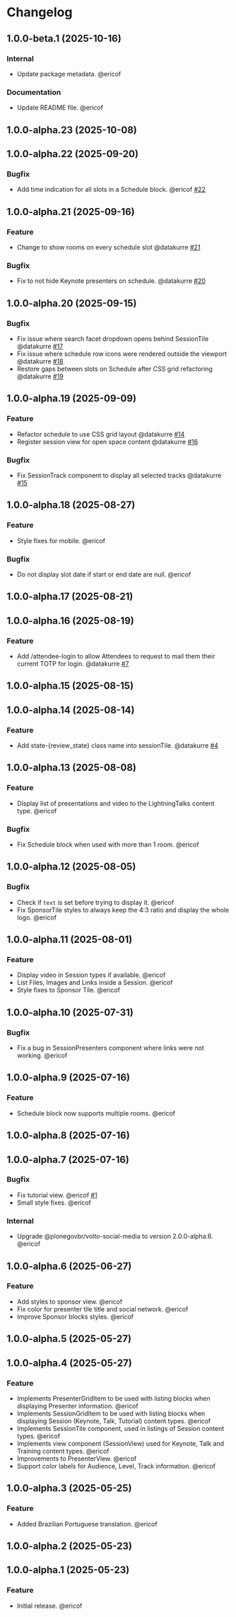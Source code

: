 # Changelog

<!-- You should *NOT* be adding new change log entries to this file.
     You should create a file in the news directory instead.
     For helpful instructions, please see:
     https://6.docs.plone.org/contributing/index.html#contributing-change-log-label
-->

<!-- towncrier release notes start -->

## 1.0.0-beta.1 (2025-10-16)

### Internal

- Update package metadata. @ericof 

### Documentation

- Update README file. @ericof 

## 1.0.0-alpha.23 (2025-10-08)

## 1.0.0-alpha.22 (2025-09-20)

### Bugfix

- Add time indication for all slots in a Schedule block. @ericof [#22](https://github.com/collective/tech-event/issue/22)

## 1.0.0-alpha.21 (2025-09-16)

### Feature

- Change to show rooms on every schedule slot @datakurre [#21](https://github.com/collective/tech-event/issue/21)

### Bugfix

- Fix to not hide Keynote presenters on schedule. @datakurre [#20](https://github.com/collective/tech-event/issue/20)

## 1.0.0-alpha.20 (2025-09-15)

### Bugfix

- Fix issue where search facet dropdown opens behind SessionTile @datakurre [#17](https://github.com/collective/tech-event/issue/17)
- Fix issue where schedule row icons were rendered outside the viewport @datakurre [#18](https://github.com/collective/tech-event/issue/18)
- Restore gaps between slots on Schedule after CSS grid refactoring @datakurre [#19](https://github.com/collective/tech-event/issue/19)

## 1.0.0-alpha.19 (2025-09-09)

### Feature

- Refactor schedule to use CSS grid layout @datakurre [#14](https://github.com/collective/tech-event/issue/14)
- Register session view for open space content @datakurre [#16](https://github.com/collective/tech-event/issue/16)

### Bugfix

- Fix SessionTrack component to display all selected tracks @datakurre [#15](https://github.com/collective/tech-event/issue/15)

## 1.0.0-alpha.18 (2025-08-27)

### Feature

- Style fixes for mobile. @ericof 

### Bugfix

- Do not display slot date if start or end date are null. @ericof 

## 1.0.0-alpha.17 (2025-08-21)

## 1.0.0-alpha.16 (2025-08-19)

### Feature

- Add /attendee-login to allow Attendees to request to mail them their current TOTP for login. @datakurre [#7](https://github.com/collective/tech-event/issue/7)

## 1.0.0-alpha.15 (2025-08-15)

## 1.0.0-alpha.14 (2025-08-14)

### Feature

- Add state-{review_state} class name into sessionTile. @datakurre [#4](https://github.com/collective/tech-event/issue/4)

## 1.0.0-alpha.13 (2025-08-08)

### Feature

- Display list of presentations and video to the LightningTalks content type. @ericof 

### Bugfix

- Fix Schedule block when used with more than 1 room. @ericof 

## 1.0.0-alpha.12 (2025-08-05)

### Bugfix

- Check if `text` is set before trying to display it. @ericof 
- Fix SponsorTile styles to always keep the 4:3 ratio and display the whole logo. @ericof 

## 1.0.0-alpha.11 (2025-08-01)

### Feature

- Display video in Session types if available. @ericof 
- List Files, Images and Links inside a Session. @ericof 
- Style fixes to Sponsor Tile. @ericof 

## 1.0.0-alpha.10 (2025-07-31)

### Bugfix

- Fix a bug in SessionPresenters component where links were not working. @ericof 

## 1.0.0-alpha.9 (2025-07-16)

### Feature

- Schedule block now supports multiple rooms. @ericof 

## 1.0.0-alpha.8 (2025-07-16)

## 1.0.0-alpha.7 (2025-07-16)

### Bugfix

- Fix tutorial view. @ericof [#1](https://github.com/collective/tech-event/issue/1)
- Small style fixes. @ericof 

### Internal

- Upgrade @plonegovbr/volto-social-media to version 2.0.0-alpha.6. @ericof 

## 1.0.0-alpha.6 (2025-06-27)

### Feature

- Add styles to sponsor view. @ericof 
- Fix color for presenter tile title and social network. @ericof 
- Improve Sponsor blocks styles. @ericof 

## 1.0.0-alpha.5 (2025-05-27)

## 1.0.0-alpha.4 (2025-05-27)

### Feature

- Implements PresenterGridItem to be used with listing blocks when displaying Presenter information. @ericof 
- Implements SessionGridItem to be used with listing blocks when displaying Session (Keynote, Talk, Tutorial) content types. @ericof 
- Implements SessionTile component, used in listings of Session content types. @ericof 
- Implements view component (SessionView) used for Keynote, Talk and Training content types. @ericof 
- Improvements to PresenterView. @ericof 
- Support color labels for Audience, Level, Track information. @ericof 

## 1.0.0-alpha.3 (2025-05-25)

### Feature

- Added Brazilian Portuguese translation. @ericof 

## 1.0.0-alpha.2 (2025-05-23)

## 1.0.0-alpha.1 (2025-05-23)

### Feature

- Initial release. @ericof
